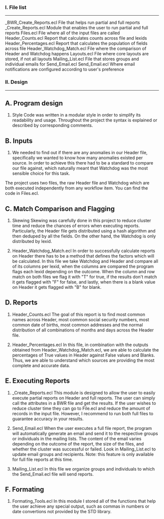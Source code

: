 ### I. File list
------------
_BWR_Create_Reports.ecl   File that helps run partial and full reports
_Create_Reports.ecl       Module that enables the user to run partial and full reports
Files.ecl                 File where all of the input files are called
Header_Counts.ecl         Report that calculates counts across file and lexids
Header_Percentages.ecl    Report that calculates the population of fields across file
Header_Watchdog_Match.ecl File where the comparison of Header and Watchdog happens 
Layouts.ecl               File where core layouts are stored, if not all layouts
Mailing_List.ecl          File that stores groups and individual emails for Send_Email.ecl
Send_Email.ecl            Where email notifications are configured according to user's preference 


### II. Design 

------------ 

## A. Program design

1. Style
Code was written in a modular style in order to simplify its readability and usage.
Throughout the project the syntax is explained or described by corresponding comments. 

## B. Inputs

1. We needed to find out if there are any anomalies in our Header file, specifically we wanted to know how many anomalies existed per source. In order to achieve this there had to be a standard to compare our file against, which naturally meant that Watchdog was the most sensible choice for this task.

The project uses two files, the raw Header file and Watchdog which are both executed independently from any workflow item.  You can find the code in Files.ecl. 

## C. Match Comparison and Flagging

1. Skewing
Skewing was carefully done in this project to reduce cluster time and reduce the chances of errors when executing reports. Particularly, the Header file gets distributed using a hash algorithm and then deduped by all the fields. On the other hand, the Watchdog is only distributed by lexid. 

2. Header_Watchdog_Match.ecl 
In order to successfully calculate reports on Header there has to be a method that defines the factors which will be calculated. 
In this file we take Watchdog and Header and compare all of its columns per lexid, when the columns are compared the program flags each lexid depending on the outcome.
When the column and row match on both files we flag it with "T" for true, if the results don't match it gets flagged with "F" for false, and lastly, when there is a blank value on Header it gets flagged with "B" for blank.

## D. Reports

1. Header_Counts.ecl 
The goal of this report is to find most common names across Header, most common social security numbers, most common date of births, most common addresses and the normal distribution of all combinations of months and days across the Header file. 

2. Header_Percentages.ecl
In this file, in combination with the outputs obtained from Header_Watchdog_Match.ecl, we are able to calculate the percentages of True values in Header against False values and Blanks. Thus, we are able to understand which sources are providing the most complete and accurate data. 

## E. Executing Reports

1. _Create_Reports.ecl 
This module is designed to allow the user to easily execute partial reports on Header and full reports. The user can simply call the attributes in a BWR file and get the results. If the user wishes to reduce cluster time they can go to File.ecl and reduce the amount of records in the input file. However, I recommend to run both full files to guarantee accuracy in your results.

2. Send_Email.ecl 
When the user executes a full file report, the program will automatically generate an email and send it to the respective groups or individuals in the mailing lists. The content of the email varies depending on the outcome of the report, the size of the files, and whether the cluster was successful or failed. Look in Mailing_List.ecl to update email groups and recipients. Note: this feature is only available for full file reports at this time.

3. Mailing_List.ecl 
In this file we organize groups and individuals to which the Send_Email.ecl file will send reports.

## F. Formating 

1. Formating_Tools.ecl
In this module I stored all of the functions that  help the user achieve any special output, such as commas in numbers or date convertions not provided by the STD library.